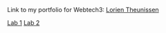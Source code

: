Link to my portfolio for Webtech3:
[Lorien Theunissen](https://github.com/LorienTheunissen/2imd-webtech3-portfolio)

[Lab 1](https://github.com/LorienTheunissen/2imd-webtech3-portfolio/tree/master/lab1)
[Lab 2](https://github.com/LorienTheunissen/2imd-webtech3-portfolio/tree/master/lab2)

